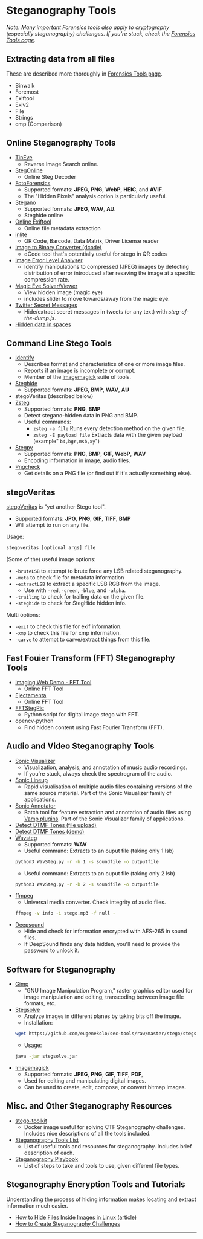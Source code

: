 # Steganography Tools

*Note: Many important Forensics tools also apply to cryptography (especially steganography) challenges. If you're stuck, check the [Forensics Tools page](/forensics-tools.md#Forensics).*

## Extracting data from all files
These are described more thoroughly in [Forensics Tools page](/forensics-tools.md#Forensics).
- Binwalk
- Foremost
- Exiftool
- Exiv2
- File
- Strings
- cmp (Comparison)


## Online Steganography Tools
- [TinEye](https://tineye.com/)
  - Reverse Image Search online.
- [StegOnline](https://stegonline.georgeom.net/upload) 
  - Online Steg Decoder
- [FotoForensics](https://fotoforensics.com/analysis.php?id=b4727b6206fb898a6ae76ea14d8d6ae4fc623752.110213)
  - Supported formats: **JPEG**, **PNG**, **WebP**, **HEIC**, and **AVIF**.
  - The "Hidden Pixels" analysis option is particularly useful.
- [Stegano](https://futureboy.us/stegano/) 
  - Supported formats: **JPEG**, **WAV**, **AU**.
  - Steghide online
- [Online Exiftool](https://exif.tools/) 
  - Online file metadata extraction
- [inlite](https://online-barcode-reader.inliteresearch.com/) 
  - QR Code, Barcode, Data Matrix, Driver License reader
- [Image to Binary Converter (dcode)](https://www.dcode.fr/binary-image) 
  - dCode tool that's potentially useful for stego in QR codes
- [Image Error Level Analyser](https://29a.ch/sandbox/2012/imageerrorlevelanalysis/) 
  - Identify manipulations to compressed (JPEG) images by detecting distribution of error introduced after resaving the image at a specific compression rate.
- [Magic Eye Solver/Viewer](http://magiceye.ecksdee.co.uk/) 
  - View hidden image (magic eye) 
  - includes slider to move towards/away from the magic eye.
- [Twitter Secret Messages](https://holloway.nz/steg/) 
  - Hide/extract secret messages in tweets (or any text) with *steg-of-the-dump.js*.
- [Hidden data in spaces](https://www.irongeek.com/i.php?page=security/unicode-steganography-homoglyph-encoder)


## Command Line Stego Tools
- [Identify](https://linux.die.net/man/1/identify) 
  - Describes format and characteristics of one or more image files.
  - Reports if an image is incomplete or corrupt. 
  - Member of the [imagemagick](https://linux.die.net/man/1/imagemagick) suite of tools.
- [Steghide](https://www.kali.org/tools/steghide/) 
  - Supported formats: **JPEG**, **BMP**, **WAV**, **AU**
- stegoVeritas (described below)
- [Zsteg](https://github.com/zed-0xff/zsteg) 
  - Supported formats: **PNG**, **BMP**
  - Detect stegano-hidden data in PNG and BMP.
  - Useful commands:
    - `zsteg -a file` Runs every detection method on the given file.
    - `zsteg -E payload file` Extracts data with the given payload (example" `b4,bgr,msb,xy`") 
- [Stegpy](https://github.com/dhsdshdhk/stegpy) 
  - Supported formats: **PNG**, **BMP**, **GIF**, **WebP**, **WAV**
  - Encoding information in image, audio files.
- [Pngcheck](http://www.libpng.org/pub/png/apps/pngcheck.html) 
  - Get details on a PNG file (or find out if it's actually something else).


## stegoVeritas
[stegoVeritas](https://github.com/bannsec/stegoVeritas/) is "yet another Stego tool".
- Supported formats: **JPG**, **PNG**, **GIF**, **TIFF**, **BMP**
- Will attempt to run on any file.

Usage:
```bash
stegoveritas [optional args] file
```

(Some of the) useful image options:
- `-bruteLSB` to attempt to brute force any LSB related steganography.
- `-meta` to check file for metadata information
- `-extractLSB` to extract a specific LSB RGB from the image. 
  - Use with `-red`, `-green`, `-blue`, and `-alpha`.
- `-trailing` to check for trailing data on the given file.
- `-steghide` to check for StegHide hidden info.

Multi options:
- `-exif` to check this file for exif information.
- `-xmp` to check this file for xmp information.
- `-carve` to attempt to carve/extract things from this file.



## Fast Fouier Transform (FFT) Steganography Tools
- [Imaging Web Demo - FFT Tool](http://bigwww.epfl.ch/demo/ip/demos/FFT/) 
  - Online FFT Tool
- [Ejectamenta](https://www.ejectamenta.com/Fourifier-fullscreen/) 
  - Online FFT Tool
- [FFTStegPic](https://github.com/0xcomposure/FFTStegPic) 
  - Python script for digital image stego with FFT.
- opencv-python 
  - Find hidden content using Fast Fourier Transform (FFT).


## Audio and Video Steganography Tools
- [Sonic Visualizer](https://www.sonicvisualiser.org/) 
  - Visualization, analysis, and annotation of music audio recordings.
  - If you're stuck, always check the spectrogram of the audio.
- [Sonic Lineup](https://www.sonicvisualiser.org/sonic-lineup/index.html) 
  - Rapid visualisation of multiple audio files containing versions of the same source material. Part of the Sonic Visualizer family of applications.
- [Sonic Annotator](https://vamp-plugins.org/sonic-annotator/) 
  - Batch tool for feature extraction and annotation of audio files using [Vamp plugins](https://vamp-plugins.org/index.html). Part of the Sonic Visualizer family of applications.
- [Detect DTMF Tones (file upload)](http://dialabc.com/sound/detect/index.html) 
- [Detect DTMF Tones (demo)](https://unframework.github.io/dtmf-detect/) 
- [Wavsteg](https://github.com/ragibson/Steganography#WavSteg) 
  - Supported formats: **WAV**
  - Useful command:
  Extracts to an ouput file (taking only 1 lsb)
  ```bash
  python3 WavSteg.py -r -b 1 -s soundfile -o outputfile
  ```
  - Useful command:
  Extracts to an ouput file (taking only 2 lsb)
  ```bash
  python3 WavSteg.py -r -b 2 -s soundfile -o outputfile
  ```
- [ffmpeg](https://ffmpeg.org/documentation.html) 
  - Universal media converter. Check integrity of audio files.
  ```bash
  ffmpeg -v info -i stego.mp3 -f null -
  ```
- [Deepsound](http://jpinsoft.net/deepsound/download.aspx) 
  - Hide and check for information encrypted with AES-265 in sound files.
  - If DeepSound finds any data hidden, you'll need to provide the password to unlock it.


## Software for Steganography
- [Gimp](https://www.google.com/url?sa=t&rct=j&q=&esrc=s&source=web&cd=&cad=rja&uact=8&ved=2ahUKEwj09LaF54yAAxUGITQIHeNiDm8QFnoECA4QAQ&url=https%3A%2F%2Fwww.gimp.org%2F&usg=AOvVaw14Av6K8pNdgfrkZATYVj-5&opi=89978449)
  - "GNU Image Manipulation Program," raster graphics editor used for image manipulation and editing, transcoding between image file formats, etc.
- [Stegsolve](https://wiki.bi0s.in/steganography/stegsolve/) 
  - Analyze images in different planes by taking bits off the image.
  - Installation:
  ```bash
  wget https://github.com/eugenekolo/sec-tools/raw/master/stego/stegsolve/stegsolve/stegsolve.jar
  ```
  - Usage:
  ```bash
  java -jar stegsolve.jar
  ```
- [Imagemagick](https://imagemagick.org/index.php)
  - Supported formats: **JPEG**, **PNG**, **GIF**, **TIFF**, **PDF**,
  - Used for editing and manipulating digital images.
  - Can be used to create, edit, compose, or convert bitmap images.


## Misc. and Other Steganography Resources
- [stego-toolkit](https://github.com/DominicBreuker/stego-toolkit) 
  - Docker image useful for solving CTF Steganography challenges. Includes nice descriptions of all the tools included.
- [Steganography Tools List](https://0xrick.github.io/lists/stego/) 
  - List of useful tools and resources for steganography. Includes brief description of each.
- [Steganography Playbook](https://fareedfauzi.gitbook.io/ctf-playbook/steganography)
  - List of steps to take and tools to use, given different file types.


## Steganography Encryption Tools and Tutorials
Understanding the process of hiding information makes locating and extract information much easier. 
- [How to Hide Files Inside Images in Linux (article)](https://www.makeuseof.com/tag/hide-files-inside-images-linux/)
- [How to Create Steganography Challenges](https://cyberpj.medium.com/how-create-steganography-challenges-13-e32ce96aa7df)


---

